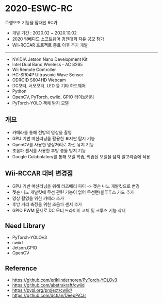# 2020-ESWC-RC
주행보조 기능을 탑재한 RC카
 - 개발 기간 : 2020.02 ~ 2020.10.02
 - 2020 임베디드 소프트웨어 경진대회 자유 공모 참가
 - Wii-RCCAR 프로젝트 종료 이후 추가 개발 

---
- NVIDIA Jetson Nano Development Kit
- Intel Dual Band Wireless - AC 8265
- Wii Remote Controller
- HC-SR04P Ultrasonic Wave Sensor
- ODROID S604HD Webcam
- DC모터, 서보모터, LED 등 기타 하드웨어
- Python
- OpenCV, PyTorch, cwiid, GPIO 라이브러리
- PyTorch-YOLO 객체 탐지 모델

## 개요
 - 카메라를 통해 전방의 영상을 촬영
 - GPU 기반 머신러닝을 활용한 표지판 탐지 기능
 - OpenCV를 사용한 영상처리로 차선 유지 기능
 - 초음파 센서를 사용한 후방 충돌 방지 기능
 - Google Colabolatory를 통해 모델 학습, 학습된 모델을 탐지 알고리즘에 적용
 
## Wii-RCCAR 대비 변경점
 - GPU 기반 머신러닝을 위해 라즈베리 파이 -> 젯슨 나노 개발킷으로 변경
 - 젯슨 나노 개발킷에 무선 관련 기능이 없어 무선랜/블루투스 카드 추가
 - 영상 촬영을 위한 카메라 추가
 - 후방 거리 측정을 위한 초음파 센서 추가
 - GPIO PWM 문제로 DC 모터 드라이버 교체 및 크루즈 기능 삭제
 
## Need Library
 + PyTorch-YOLOv3
 + cwiid
 + Jetson.GPIO
 + OpenCV
 
## Reference
 + https://github.com/eriklindernoren/PyTorch-YOLOv3
 + https://github.com/abstrakraft/cwiid
 + https://pypi.org/project/cwiid/
 + https://github.com/dctian/DeepPiCar
